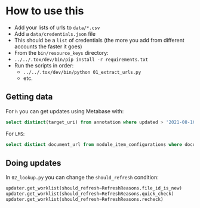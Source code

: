 How to use this
===============

* Add your lists of urls to `data/*.csv`
* Add a `data/credentials.json` file
* This should be a `list` of credentials (the more you add from different
  accounts the faster it goes)
* From the `bin/resource_keys` directory:
* `../../.tox/dev/bin/pip install -r requirements.txt`
* Run the scripts in order:
    * `../../.tox/dev/bin/python 01_extract_urls.py`
    * etc.

Getting data
------------

For `h` you can get updates using Metabase with:

```sql
select distinct(target_uri) from annotation where updated > '2021-08-16' and target_uri like '%://drive.google.com/uc?id=%&export=download%' and target_uri not like '%resource%'
```

For `LMS`:
```sql
select distinct document_url from module_item_configurations where document_url like '%drive.google.com%';
```

Doing updates
-------------

In `02_lookup.py` you can change the `should_refresh` condition:

```python
updater.get_worklist(should_refresh=RefreshReasons.file_id_is_new)
updater.get_worklist(should_refresh=RefreshReasons.quick_check)
updater.get_worklist(should_refresh=RefreshReasons.recheck)
```
